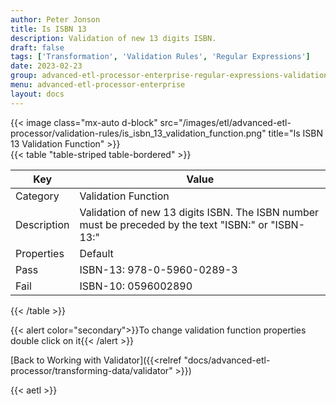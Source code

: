```yaml
---
author: Peter Jonson
title: Is ISBN 13
description: Validation of new 13 digits ISBN.
draft: false
tags: ['Transformation', 'Validation Rules', 'Regular Expressions']
date: 2023-02-23
group: advanced-etl-processor-enterprise-regular-expressions-validation
menu: advanced-etl-processor-enterprise
layout: docs
---
```


{{< image class="mx-auto d-block"  src="/images/etl/advanced-etl-processor/validation-rules/is_isbn_13_validation_function.png" title="Is ISBN 13 Validation Function" >}}
\
{{< table "table-striped table-bordered" >}}

| Key         | Value                                                                                                |
| ----------- | ---------------------------------------------------------------------------------------------------- |
| Category    | Validation Function                                                                                  |
| Description | Validation of new 13 digits ISBN. The ISBN number must be preceded by the text "ISBN:" or "ISBN-13:" |
| Properties  | Default                                                                                              |
| Pass        | ISBN-13: 978-0-5960-0289-3                                                                           |
| Fail        | ISBN-10: 0596002890                                                                                  |

{{< /table >}}

{{< alert color="secondary">}}To change validation function properties double click on it{{< /alert >}}

[Back to Working with Validator]({{<relref "docs/advanced-etl-processor/transforming-data/validator" >}})

{{< aetl >}}
